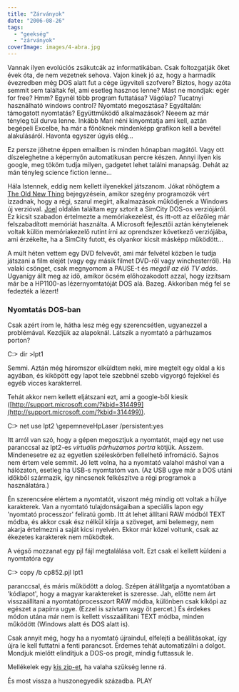 ```yaml
---
title: "Zárványok"
date: "2006-08-26"
tags: 
  - "geekség"
  - "zárványok"
coverImage: images/4-abra.jpg
---
```


Vannak ilyen evolúciós zsákutcák az informatikában. Csak foltozgatják őket évek óta, de nem vezetnek sehova. Vajon kinek jó az, hogy a harmadik évezredben még DOS alatt fut a cége ügyviteli szofvere? Biztos, hogy azóta semmit sem találtak fel, ami esetleg hasznos lenne? Mást ne mondjak: egér for free? Hmm? Egynél több program futtatása? Vágólap? Tucatnyi használható windows control? Nyomtató megosztása? Egyáltalán: támogatott nyomtatás? Együttműködő alkalmazások? Neeem az már tényleg túl durva lenne. Inkább Mari néni kinyomtatja ami kell, aztán begépeli Excelbe, ha már a főnöknek mindenképp grafikon kell a bevétel alakulásáról. Havonta egyszer úgyis elég...

Ez persze jöhetne éppen emailben is minden hónapban magától. Vagy ott díszeleghetne a képernyőn automatikusan percre készen. Annyi ilyen kis google, meg tököm tudja milyen, gadgetet lehet találni manapság. Dehát az mán tényleg science fiction lenne...

Hála Istennek, eddig nem kellett ilyenekkel játszanom. Jókat röhögtem a [The Old New Thing](http://blogs.msdn.com/oldnewthing/archive/2006/01/09/510781.aspx "The Old New Thing") bejegyzésein, amikor szegény programozók vért izzadnak, hogy a régi, szarul megírt, alkalmazások működjenek a Windows új verzióval. [Joel](http://www.joelonsoftware.com/articles/APIWar.html "Joel On Software") oldalán találtam egy sztorit a SimCity DOS-os verziójáról. Ez kicsit szabadon értelmezte a memóriakezelést, és itt-ott az előzőleg már felszabadított memóriát használta. A Microsoft fejlesztői aztán kénytelenek voltak külön memóriakezelő rutint írni az oprendszer következő verziójába, ami érzékelte, ha a SimCity futott, és olyankor kicsit másképp működött...

A múlt héten vettem egy DVD felvevőt, ami már felvétel közben le tudja játszani a film elejét (vagy egy másik filmet DVD-ről vagy winchesterről). Ha valaki csönget, csak megnyomom a PAUSE-t és _megáll az élő TV adás_. Ugyanígy állt meg az idő, amikor öcsém előhozakodott azzal, hogy izzítsam már be a HP1100-as lézernyomtatóját DOS alá. Bazeg. Akkoriban még fel se fedezték a lézert!

### Nyomtatás DOS-ban

Csak azért írom le, hátha lesz még egy szerencsétlen, ugyanezzel a problémával. Kezdjük az alapoknál. Látszik a nyomtató a párhuzamos porton?

C:> dir >lpt1

Semmi. Aztán még háromszor elküldtem neki, mire megtelt egy oldal a kis agyában, és kiköpött egy lapot tele szebbnél szebb vigyorgó fejekkel és egyéb vicces karakterrel.

Tehát akkor nem kellett eljátszani ezt, ami a google-ből kiesik ([http://support.microsoft.com/?kbid=314499](http://support.microsoft.com/?kbid=314499)).

C:> net use lpt2 \\gepemneveHpLaser  /persistent:yes

Itt arról van szó, hogy a gépen megosztjuk a nyomtatót, majd egy net use paranccsal az lpt2-es _virtuális párhuzamos portra_ kötjük. Asszem. Mindenesetre ez az egyetlen széleskörben fellelhető infromáció. Sajnos nem értem vele semmit. Jó lett volna, ha a nyomtató valahol máshol van a hálózaton, esetleg ha USB-s nyomtatóm van. (Az USB ugye már a DOS utáni időkből származik, így nincsenek felkészítve a régi programok a használatára.)

Én szerencsére elértem a nyomtatót, viszont még mindig ott voltak a hülye karakterek. Van a nyomtató tulajdonságaiban a speciális lapon egy 'nyomtató processzor' feliratú gomb. Itt át lehet állítani RAW módból TEXT módba, és akkor csak ész nélkül kiírja a szöveget, ami belemegy, nem akarja értelmezni a saját kicsi nyelvén. Ekkor már közel voltunk, csak az ékezetes karakterek nem működtek.

A végső mozzanat egy pjl fájl megtalálása volt. Ezt csak el kellett küldeni a nyomtatóra egy

C:> copy /b cp852.pjl lpt1

paranccsal, és máris működött a dolog. Szépen átállítgatja a nyomtatóban a 'kódlapot', hogy a magyar karaktereket is szeresse. Jah, előtte nem árt visszaállítani a nyomtatóprocesszort RAW módba, különben csak kiköpi az egészet a papírra ugye. (Ezzel is szívtam vagy öt percet.) És érdekes módon utána már nem is kellett visszaállítani TEXT módba, minden működött (Windows alatt és DOS alatt is).

Csak annyit még, hogy ha a nyomtató újraindul, elfelejti a beállításokat, így újra le kell futtatni a fenti parancsot. Érdemes tehát automatizálni a dolgot. Mondjuk mielőtt elindítjuk a DOS-os progit, mindig futtassuk le.

Mellékelek egy [kis zip-et](https://csokavar.hu/wp-content/uploads/2006/08/hp1100_DOS.zip), ha valaha szükség lenne rá.

És most vissza a huszonegyedik századba. PLAY
